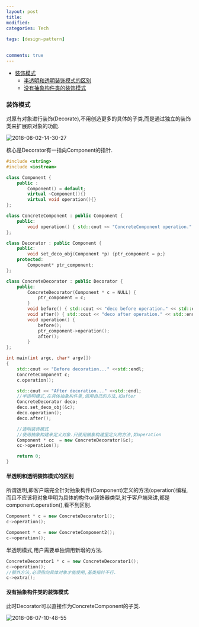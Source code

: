 ```yaml
---
layout: post
title:
modified:
categories: Tech
 
tags: [design-pattern]

  
comments: true
---
```

<!-- TOC -->

- [装饰模式](#装饰模式)
    - [半透明和透明装饰模式的区别](#半透明和透明装饰模式的区别)
    - [没有抽象构件类的装饰模式](#没有抽象构件类的装饰模式)

<!-- /TOC -->

### 装饰模式

对原有对象进行装饰(Decorate),不用创造更多的具体的子类,而是通过独立的装饰类来扩展原对象的功能.

![2018-08-02-14-30-27](https://images-1257933000.cos.ap-chengdu.myqcloud.com/2018-08-02-14-30-27.png)


核心是Decorator有一指向Component的指针.

```cpp
#include <string>
#include <iostream>

class Component {
	public :
		Component() = default;
		virtual ~Component(){}
		virtual void operation(){}
};

class ConcreteComponent : public Component {
	public:
		void operation() { std::cout << "ConcreteComponent operation." << std::endl;}
};

class Decorator : public Component {
	public:
		void set_deco_obj(Component *p) {ptr_component = p;}
	protected:
		Component* ptr_component;
};

class ConcreteDecorator : public Decorator {
	public:
		ConcreteDecorator(Component * c = NULL) {
			ptr_component = c;
		}
		void before() { std::cout << "deco before operation." << std::endl;}
		void after() { std::cout << "deco after operation." << std::endl;}
		void operation() { 
			before();
			ptr_component->operation();
			after();
		}
};

int main(int argc, char* argv[])
{
	std::cout << "Before decoration..." <<std::endl;
	ConcreteComponent c;
	c.operation();

	std::cout << "After decoration..." <<std::endl;
	//半透明模式,在具体抽象构件里,调用自己的方法,如after
	ConcreteDecorator deco;
	deco.set_deco_obj(&c);
	deco.operation();
	deco.after();

	//透明装饰模式
	//使用抽象构建来定义对象.只使用抽象构建里定义的方法,如operation
	Component * cc  = new ConcreteDecorator(&c);
	cc->operation();

	return 0;
}

```

#### 半透明和透明装饰模式的区别

所谓透明,即客户端完全针对抽象构件(Component)定义的方法(operation)编程,而且不应该将对象申明为具体的构件or装饰器类型,对于客户端来讲,都是component.operation(),看不到区别.

```cpp
Component * c = new ConcreteDecorator1();
c->operation();

Component * c = new ConcreteComponent2();
c->operation();

```

半透明模式,用户需要单独调用新增的方法.

```cpp
ConcreteDecorator1 * c = new ConcreteDecorator1();
c->operation();
//额外方法,必须指向具体对象才能使用,基类指针不行.
c->extra();
```

#### 没有抽象构件类的装饰模式

此时Decorator可以直接作为ConcreteComponent的子类.

![2018-08-07-10-48-55](https://images-1257933000.cos.ap-chengdu.myqcloud.com/2018-08-07-10-48-55.png)

